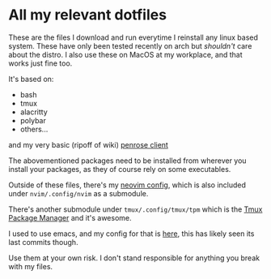 # All my relevant dotfiles
These are the files I download and run everytime I reinstall any linux based system. These have only been tested recently on arch but *shouldn't* care about the distro. I also use these on MacOS at my workplace, and that works just fine too.

It's based on:

- bash
- tmux
- alacritty
- polybar
- others...

and my very basic (ripoff of wiki) [penrose client](https://github.com/fredeeb/penrose)

The abovementioned packages need to be installed from wherever you install your packages, as they of course rely on some executables.

Outside of these files, there's my [neovim config](https://github.com/fredeeb/nvim), which is also included under `nvim/.config/nvim` as a submodule.

There's another submodule under `tmux/.config/tmux/tpm` which is the [Tmux Package Manager](https://github.com/tmux-plugins/tpm) and it's awesome.

I used to use emacs, and my config for that is [here](https://github.com/fredeeb/.emacs.d), this has likely seen its last commits though.

Use them at your own risk. I don't stand responsible for anything you break with my files.
